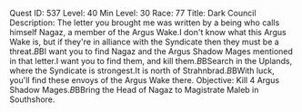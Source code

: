 Quest ID: 537
Level: 40
Min Level: 30
Race: 77
Title: Dark Council
Description: The letter you brought me was written by a being who calls himself Nagaz, a member of the Argus Wake.I don't know what this Argus Wake is, but if they're in alliance with the Syndicate then they must be a threat.$B$BI want you to find Nagaz and the Argus Shadow Mages mentioned in that letter.I want you to find them, and kill them.$B$BSearch in the Uplands, where the Syndicate is strongest.It is north of Strahnbrad.$B$BWith luck, you'll find these envoys of the Argus Wake there.
Objective: Kill 4 Argus Shadow Mages.$B$BBring the Head of Nagaz to Magistrate Maleb in Southshore.
